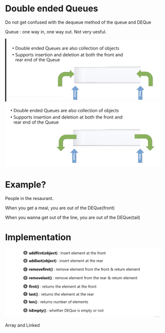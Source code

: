 # Double ended Queues

Do not get confused with the dequeue method of the queue and DEQue

Queue : one way in, one way out. Not very uesful.

<img src='../asserts/143_1.png'></img>
<img src='../asserts/143_2.png'></img>

# Example?

People in the resaurant.

When you get a meal, you are out of the DEQue(front)

When you wanna get out of the line, you are out of the DEQue(tail)

# Implementation

<img src='../asserts/143_3.png'></img>

Array and Linked
